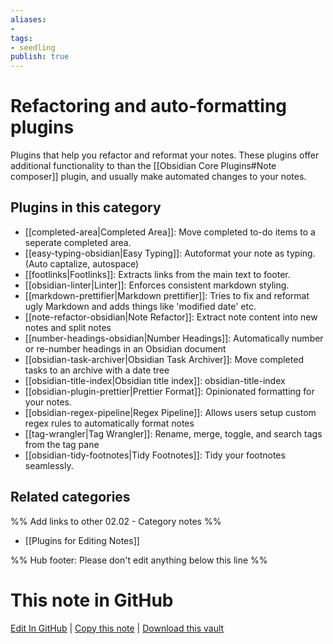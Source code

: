 ```yaml
---
aliases:
- 
tags: 
- seedling 
publish: true
---
```



# Refactoring and auto-formatting plugins

Plugins that help you refactor and reformat your notes. These plugins offer additional functionality to than the [[Obsidian Core Plugins#Note composer]] plugin, and usually make automated changes to your notes.

## Plugins in this category

- [[completed-area|Completed Area]]: Move completed to-do items to a seperate completed area.
- [[easy-typing-obsidian|Easy Typing]]: Autoformat your note as typing.(Auto captalize, autospace)
- [[footlinks|Footlinks]]: Extracts links from the main text to footer.
- [[obsidian-linter|Linter]]: Enforces consistent markdown styling.
- [[markdown-prettifier|Markdown prettifier]]: Tries to fix and reformat ugly Markdown and adds things like 'modified date' etc.
- [[note-refactor-obsidian|Note Refactor]]: Extract note content into new notes and split notes
- [[number-headings-obsidian|Number Headings]]: Automatically number or re-number headings in an Obsidian document
- [[obsidian-task-archiver|Obsidian Task Archiver]]: Move completed tasks to an archive with a date tree
- [[obsidian-title-index|Obsidian title index]]: obsidian-title-index
- [[obsidian-plugin-prettier|Prettier Format]]: Opinionated formatting for your notes.
- [[obsidian-regex-pipeline|Regex Pipeline]]: Allows users setup custom regex rules to automatically format notes
- [[tag-wrangler|Tag Wrangler]]: Rename, merge, toggle, and search tags from the tag pane
- [[obsidian-tidy-footnotes|Tidy Footnotes]]: Tidy your footnotes seamlessly.

## Related categories

%% Add links to other 02.02 - Category notes %%

- [[Plugins for Editing Notes]]

%% Hub footer: Please don't edit anything below this line %%

# This note in GitHub

<span class="git-footer">[Edit In GitHub](https://github.dev/obsidian-community/obsidian-hub/blob/main/02%20-%20Community%20Expansions/02.01%20Plugins%20by%20Category/Refactoring%20and%20auto-formatting%20plugins.md "git-hub-edit-note") | [Copy this note](https://raw.githubusercontent.com/obsidian-community/obsidian-hub/main/02%20-%20Community%20Expansions/02.01%20Plugins%20by%20Category/Refactoring%20and%20auto-formatting%20plugins.md "git-hub-copy-note") | [Download this vault](https://github.com/obsidian-community/obsidian-hub/archive/refs/heads/main.zip "git-hub-download-vault") </span>
